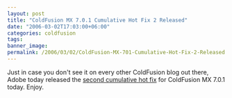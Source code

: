 ```yaml
---
layout: post
title: "ColdFusion MX 7.0.1 Cumulative Hot Fix 2 Released"
date: "2006-03-02T17:03:00+06:00"
categories: coldfusion 
tags: 
banner_image: 
permalink: /2006/03/02/ColdFusion-MX-701-Cumulative-Hot-Fix-2-Released
---
```


Just in case you don't see it on every other ColdFusion blog out there, Adobe today released the <a href="http://www.macromedia.com/cfusion/knowledgebase/index.cfm?id=aae43964">second cumulative hot fix</a> for ColdFusion MX 7.0.1 today. Enjoy.